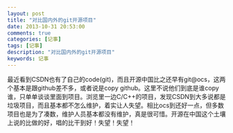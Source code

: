 ```yaml
---
layout: post
title: "对比国内外的git开源项目"
date: 2013-10-31 20:53:00 
comments: true
categories: [记事]
tags: [记事]
description: "对比国内外的git开源项目"
keywords: 记事
---
```


 最近看到CSDN也有了自己的code(git)，而且开源中国比之还早有git@ocs，这两个基本是跟github差不多，或者说是copy github。这里不说他们到底是谁copy谁，只单单谈谈里面到项目。浏览里一边C/C++的项目，发现CSDN到大多说都是垃圾项目，而且基本都不怎么维护，着实让人失望。相比ocs到还好一点，但多数项目也是为了凑数，维护人员基本都没有维护，真是很可惜。开源在中国这个土壤上说的比做的好，唱的比干到好！失望！失望！
